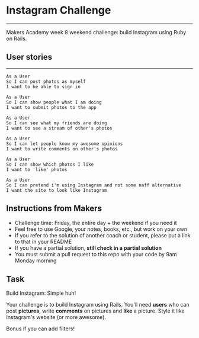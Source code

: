 # Instagram Challenge
---
Makers Academy week 8 weekend challenge: build Instagram using Ruby on Rails.

## User stories
---

```
As a User
So I can post photos as myself
I want to be able to sign in
```
```
As a User
So I can show people what I am doing
I want to submit photos to the app
```
```
As a User
So I can see what my friends are doing
I want to see a stream of other's photos
```
```
As a User
So I can let people know my awesome opinions
I want to write comments on other's photos
```
```
As a User
So I can show which photos I like
I want to 'like' photos
```
```
As a User
So I can pretend i'm using Instagram and not some naff alternative
I want the site to look like Instagram
```


Instructions from Makers
-------
* Challenge time: Friday, the entire day + the weekend if you need it
* Feel free to use Google, your notes, books, etc., but work on your own
* If you refer to the solution of another coach or student, please put a link to that in your README
* If you have a partial solution, **still check in a partial solution**
* You must submit a pull request to this repo with your code by 9am Monday morning

Task
-----

Build Instagram: Simple huh!

Your challenge is to build Instagram using Rails. You'll need **users** who can post **pictures**, write **comments** on pictures and **like** a picture. Style it like Instagram's website (or more awesome).

Bonus if you can add filters!
